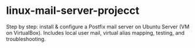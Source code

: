 # linux-mail-server-projecct
Step by step: install &amp; configure a Postfix mail server on Ubuntu Server (VM on VirtualBox). Includes local user mail, virtual  alias mapping, testing, and troubleshooting.
